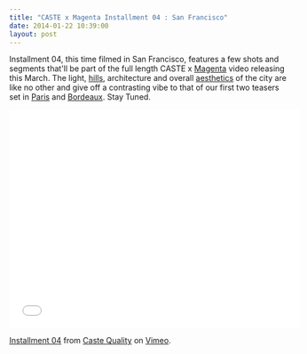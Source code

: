 ```yaml
---
title: "CASTE x Magenta Installment 04 : San Francisco"
date: 2014-01-22 10:39:00
layout: post
---
```


<p>Installment 04, this time filmed in San Francisco, features a few shots and segments&nbsp;that&#39;ll be part of&nbsp;the full length CASTE x <a href="http://www.magentaskateboards.com">Magenta</a> video releasing this March.&nbsp;The light, <a href="http://www.youtube.com/watch?v=M5l_qwnxOjc">hills</a>,&nbsp;architecture and overall <a href="http://www.youtube.com/watch?v=LxOs8h04iNo">aesthetics</a> of the city are like no other and give off a contrasting vibe to that of our first two teasers set in <a href="https://vimeo.com/81305762">Paris</a> and <a href="https://vimeo.com/83601495">Bordeaux</a>. Stay Tuned.&nbsp;</p>

<p><iframe allowfullscreen="" frameborder="0" height="393" mozallowfullscreen="" src="//player.vimeo.com/video/84338572" webkitallowfullscreen="" width="524"></iframe></p>

<p><a href="http://vimeo.com/84338572">Installment 04</a> from <a href="http://vimeo.com/user16108071">Caste Quality</a> on <a href="https://vimeo.com">Vimeo</a>.</p>

